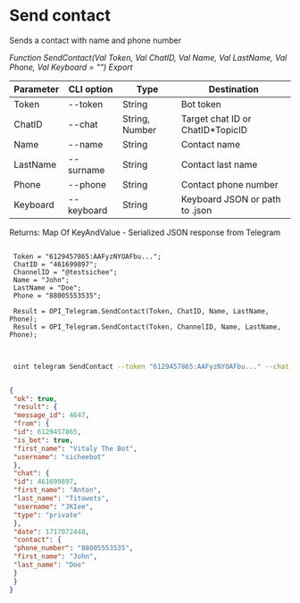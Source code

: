 ﻿---
sidebar_position: 9
---

# Send contact
 Sends a contact with name and phone number


*Function SendContact(Val Token, Val ChatID, Val Name, Val LastName, Val Phone, Val Keyboard = "") Export*

 | Parameter | CLI option | Type | Destination |
 |-|-|-|-|
 | Token | --token | String | Bot token |
 | ChatID | --chat | String, Number | Target chat ID or ChatID*TopicID |
 | Name | --name | String | Contact name |
 | LastName | --surname | String | Contact last name |
 | Phone | --phone | String | Contact phone number |
 | Keyboard | --keyboard | String | Keyboard JSON or path to .json |

 
 Returns: Map Of KeyAndValue - Serialized JSON response from Telegram

```bsl title="Code example"
	
 Token = "6129457865:AAFyzNYOAFbu...";
 ChatID = "461699897";
 ChannelID = "@testsichee";
 Name = "John";
 LastName = "Doe";
 Phone = "88005553535";
 
 Result = OPI_Telegram.SendContact(Token, ChatID, Name, LastName, Phone);
 Result = OPI_Telegram.SendContact(Token, ChannelID, Name, LastName, Phone);
	
```

```sh title="CLI command example"
 
 oint telegram SendContact --token "6129457865:AAFyzNYOAFbu..." --chat "461699897" --name "John" --surname "Doe" --phone "88005553535" --keyboard %keyboard%


```


```json title="Result"

{
 "ok": true,
 "result": {
 "message_id": 4647,
 "from": {
 "id": 6129457865,
 "is_bot": true,
 "first_name": "Vitaly The Bot",
 "username": "sicheebot"
 },
 "chat": {
 "id": 461699897,
 "first_name": "Anton",
 "last_name": "Titowets",
 "username": "JKIee",
 "type": "private"
 },
 "date": 1717072448,
 "contact": {
 "phone_number": "88005553535",
 "first_name": "John",
 "last_name": "Doe"
 }
 }
}

```
